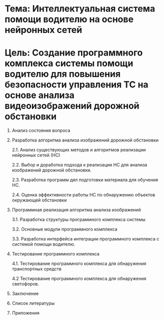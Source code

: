 Тема: Интеллектуальная система помощи водителю на основе нейронных сетей 
========================

Цель: Создание программного комплекса системы помощи водителю для повышения безопасности управления ТС на основе анализа видеоизображений дорожной обстановки
========================

1. Анализ состояния вопроса

2. Разработка алгоритма анализа изображений дорожной обстановки <p>
2.1. Анализ существующих методов и алгоритмов реализации нейронных сетей (НС) <p>
2.2. Выбор и доработка подхода к реализации НС для анализа изображений дорожной обстановки.<p> 
2.3. Разработка программ дял подготовки материала для обучения НС.<p> 
2.4. Оценка эффективности работы НС по обнаружению объектов окружающей обстановки 

3. Программная реализация алгоритма анализа изображений <p> 
3.1. Разработка структуры программного комплекса системы <p> 
3.2. Основные модули программного комплекса <p>
3.3. Разработка интерфейса интеграции программного комплекса с системой помощи водителю. 

4. Тестирование программного комплекса <p> 
4.1. Тестирование программного комплекса для обнаружения транспортных средств<p> 
4.2 Тестирование программного комплекса для обнаружения светофоров. <p>

5. Заключение 
6. Список литературы 
7. Приложения
